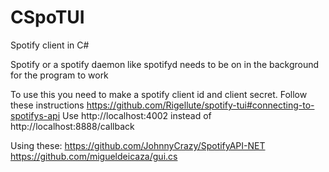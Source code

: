 # CSpoTUI
Spotify client in C#

Spotify or a spotify daemon like spotifyd needs to be on in the background for the program to work

To use this you need to make a spotify client id and client secret. Follow these instructions https://github.com/Rigellute/spotify-tui#connecting-to-spotifys-api Use http://localhost:4002 instead of http://localhost:8888/callback

Using these:
https://github.com/JohnnyCrazy/SpotifyAPI-NET
https://github.com/migueldeicaza/gui.cs
